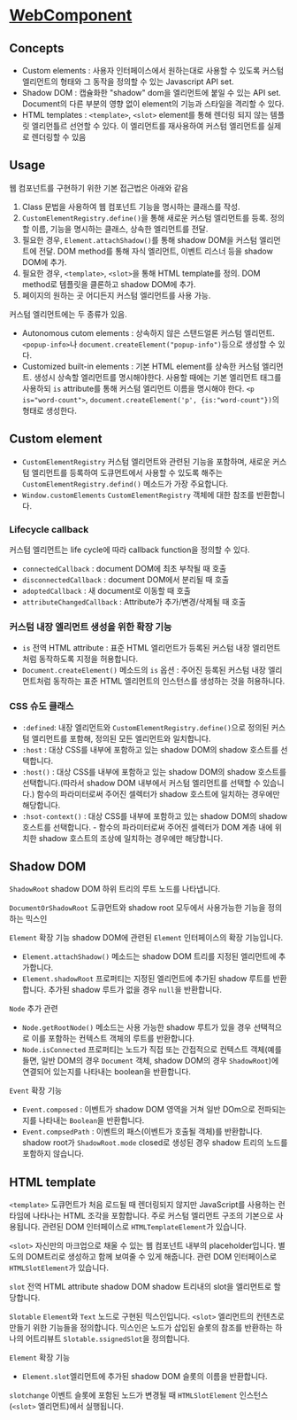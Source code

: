 # [WebComponent](https://developer.mozilla.org/ko/docs/Web/Web_Components)

## Concepts
- Custom elements : 사용자 인터페이스에서 원하는대로 사용할 수 있도록 커스텀 엘리먼트의 형태와 그 동작을 정의할 수 있는 Javascript API set.
- Shadow DOM : 캡슐화한 "shadow" dom을 엘리먼트에 붙일 수 있는 API set. Document의 다른 부분의 영향 없이 element의 기능과 스타일을 격리할 수 있다.
- HTML templates : `<template>`, `<slot>` element를 통해 렌더링 되지 않는 템플릿 엘리먼틀르 선언할 수 있다. 이 엘리먼트를 재사용하여 커스텀 엘리먼트를 실제로 렌더링할 수 있음

## Usage
웹 컴포넌트를 구현하기 위한 기본 접근법은 아래와 같음
1. Class 문법을 사용하여 웹 컴포넌트 기능을 명시하는 클래스를 작성.
2. `CustomElementRegistry.define()`을 통해 새로운 커스텀 엘리먼트를 등록. 정의할 이름, 기능을 명시하는 클래스, 상속한 엘리먼트를 전달.
3. 필요한 경우, `Element.attachShadow()`를 통해 shadow DOM을 커스텀 엘리먼트에 전달. DOM method를 통해 자식 엘리먼트, 이벤트 리스너 등을 shadow DOM에 추가.
4. 필요한 경우, `<template>`, `<slot>`을 통해 HTML template를 정의. DOM method로 템플릿을 클론하고 shadow DOM에 추가.
5. 페이지의 원하는 곳 어디든지 커스텀 엘리먼트를 사용 가능.

커스텀 엘리먼트에는 두 종류가 있음.
- Autonomous cutom elements : 상속하지 않은 스탠드얼론 커스텀 엘리먼트. `<popup-info>`나 `document.createElement("popup-info")`등으로 생성할 수 있다.
- Customized built-in elements : 기본 HTML element를 상속한 커스텀 엘리먼트. 생성시 상속할 엘리먼트를 명시해야한다. 사용할 때에는 기본 엘리먼트 태그를 사용하되 `is` attribute를 통해 커스텀 엘리먼트 이름을 명시해야 한다. `<p is="word-count">`, `document.createElement('p', {is:"word-count"})`의 형태로 생성한다.

## Custom element
- `CustomElementRegistry` 커스텀 엘리먼트와 관련된 기능을 포함하며, 새로운 커스텀 엘리먼트를 등록하여 도큐먼트에서 사용할 수 있도록 해주는 `CustomElementRegistry.defind()` 메소드가 가장 주요합니다.
- `Window.customElements` `CustomElementRegistry` 객체에 대한 참조를 반환합니다.

### Lifecycle callback
커스텀 엘리먼트는 life cycle에 따라 callback function을 정의할 수 있다.

- `connectedCallback` : document DOM에 최초 부착될 때 호출
- `disconnectedCallback` : document DOM에서 분리될 때 호출
- `adoptedCallback` : 새 document로 이동할 때 호출
- `attributeChangedCallback` : Attribute가 추가/변경/삭제될 때 호출


### 커스텀 내장 엘리먼트 생성을 위한 확장 기능
- `is` 전역 HTML attribute : 표준 HTML 엘리먼트가 등록된 커스텀 내장 엘리먼트처럼 동작하도록 지정을 허용합니다.
- `Document.createElement()` 메소드의 `is` 옵션 : 주어진 등록된 커스텀 내장 엘리먼트처럼 동작하는 표준 HTML 엘리먼트의 인스턴스를 생성하는 것을 허용하니다.

### CSS 슈도 클래스
- `:defined`: 내장 엘리먼트와 `CustomElementRegistry.define()`으로 정의된 커스텀 엘리먼트를 포함해, 정의된 모든 엘리먼트와 일치합니다.
- `:host` : 대상 CSS를 내부에 포함하고 있는 shadow DOM의 shadow 호스트를 선택합니다.
- `:host()` : 대상 CSS를 내부에 포함하고 있는 shadow DOM의 shadow 호스트를 선택합니다.(따라서 shadow DOM 내부에서 커스텀 엘리먼트를 선택할 수 있습니다.) 함수의 파라미터로써 주어진 셀렉터가 shadow 호스트에 일치하는 경우에만 해당합니다.
- `:hsot-context()` : 대상 CSS를 내부에 포함하고 있는 shadow DOM의 shadow 호스트를 선택합니다. - 함수의 파라미터로써 주어진 셀렉터가 DOM 계층 내에 위치한 shadow 호스트의 조상에 일치하는 경우에만 해당합니다.

## Shadow DOM
`ShadowRoot`
shadow DOM 하위 트리의 루트 노드를 나타냅니다.

`DocumentOrShadowRoot`
도큐먼트와 shadow root 모두에서 사용가능한 기능을 정의하는 믹스인

`Element` 확장 기능
shadow DOM에 관련된 `Element` 인터페이스의 확장 기능입니다.
- `Element.attachShadow()` 메소드는 shadow DOM 트리를 지정된 엘리먼트에 추가합니다.
- `Element.shadowRoot` 프로퍼티는 지정된 엘리먼트에 추가된 shadow 루트를 반환합니다. 추가된 shadow 루트가 없을 경우 `null`을 반환합니다.

`Node` 추가 관련
- `Node.getRootNode()` 메소드는 사용 가능한 shadow 루트가 있을 경우 선택적으로 이를 포함하는 컨텍스트 객체의 루트를 반환합니다.
- `Node.isConnected` 프로퍼티는 노드가 직접 또는 간접적으로 컨텍스트 객체(예를 들면, 일반 DOM의 경우 `Document` 객체, shadow DOM의 경우 `ShadowRoot`)에 연결되어 있는지를 나타내는 boolean을 반환합니다.

`Event` 확장 기능
- `Event.composed` : 이벤트가 shadow DOM 영역을 거쳐 일반 DOm으로 전파되는지를 나타내는 `Boolean`을 반환합니다.
- `Event.compsedPath` : 이벤트의 패스(이벤트가 호출될 객체)를 반환합니다. shadow root가 `ShadowRoot.mode` closed로 생성된 경우 shadow 트리의 노드를 포함하지 않습니다.

## HTML template
`<template>`
도큐먼트가 처음 로드될 때 렌더링되지 않지만 JavaScript를 사용하는 런타임에 나타나는 HTML 조각을 포함합니다. 주로 커스텀 엘리먼트 구조의 기본으로 사용됩니다. 관련된 DOM 인터페이스로 `HTMLTemplateElement`가 있습니다.

`<slot>`
자신만의 마크업으로 채울 수 있는 웹 컴포넌트 내부의 placeholder입니다. 별도의 DOM트리로 생성하고 함께 보여줄 수 있게 해줍니다. 관련 DOM 인터페이스로 `HTMLSlotElement`가 있습니다.

`slot` 전역 HTML attribute
shadow DOM shadow 트리내의 slot을 엘리먼트로 할당합니다.

`Slotable`
`Element`와 `Text` 노드로 구현된 믹스인입니다. `<slot>` 엘리먼트의 컨텐츠로 만들기 위한 기능들을 정의합니다. 믹스인은 노드가 삽입된 슬롯의 참조를 반환하는 하나의 어트리뷰트 `Slotable.ssignedSlot`을 정의합니다.

`Element` 확장 기능
- `Element.slot`엘리먼트에 추가된 shadow DOM 슬롯의 이름을 반환합니다.

`slotchange` 이벤트
슬롯에 포함된 노드가 변경될 때 `HTMLSlotElement` 인스턴스(`<slot>` 엘리먼트)에서 실행됩니다.
